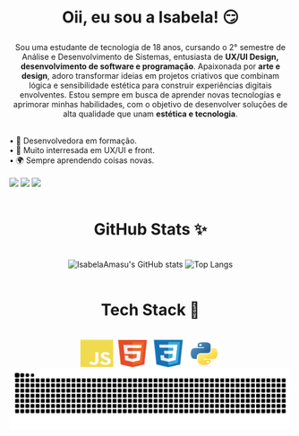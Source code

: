# <p align="center">Oii, eu sou a Isabela! 😏</p>

<p align="center">Sou uma estudante de tecnologia de 18 anos, cursando o 2° semestre de Análise e Desenvolvimento de Sistemas, entusiasta de <strong>UX/UI Design, desenvolvimento de software e programação</strong>.
   Apaixonada por <strong>arte e design</strong>, adoro transformar ideias em projetos criativos que combinam lógica e sensibilidade estética para construir experiências digitais envolventes.
   Estou sempre em busca de aprender novas tecnologias e aprimorar minhas habilidades, com o objetivo de desenvolver soluções de alta qualidade que unam <strong>estética e tecnologia</strong>.
</p><br>

<div>
   • 🧠 Desenvolvedora em formação. <br>
   • 💭 Muito interresada em UX/UI e front.<br>
   • 🌍 Sempre aprendendo coisas novas.
</div><br>

<div> 
  <a href="https://www.instagram.com/boo_amasu/" target="_blank"><img src="https://img.shields.io/badge/-Instagram-%23E4405F?style=for-the-badge&logo=instagram&logoColor=white" target="_blank"></a>
  <a href = "mailto:isabelaamasu@gmail.com"><img loading="lazy" src="https://img.shields.io/badge/Gmail-D14836?style=for-the-badge&logo=gmail&logoColor=white" target="_blank"></a>
  <a href="https://www.linkedin.com/in/isabelaamasu" target="_blank"><img src="https://img.shields.io/badge/-LinkedIn-%230077B5?style=for-the-badge&logo=linkedin&logoColor=white" target="_blank"></a> 
</div><br>

<h1 align="center">GitHub Stats ✨</h1>
<br>
<div align="center">
  <img src="https://github-readme-stats.vercel.app/api?username=IsabelaAmasu&show_icons=true&theme=radical&border_radius=17" alt="IsabelaAmasu's GitHub stats"/>
  <img src="https://github-readme-stats.vercel.app/api/top-langs/?username=IsabelaAmasu&layout=compact&theme=radical&border_radius=17" alt="Top Langs"/>
</div><br>

<h1 align="center">Tech Stack 🚀</h1>
<br>
<div style="display: inline_block" align="center">
  <img align="center" alt="Isabela-Js" height="50" width="60" src="https://raw.githubusercontent.com/devicons/devicon/master/icons/javascript/javascript-plain.svg">
  <img align="center" alt="Isabela-HTML" height="50" width="60" src="https://raw.githubusercontent.com/devicons/devicon/master/icons/html5/html5-original.svg">
  <img align="center" alt="Isabela-CSS" height="50" width="60" src="https://raw.githubusercontent.com/devicons/devicon/master/icons/css3/css3-original.svg">
  <img align="center" alt="Isabela-Python" height="50" width="60" src="https://raw.githubusercontent.com/devicons/devicon/master/icons/python/python-original.svg">
</div>

<picture align="center">
  <source media="(prefers-color-scheme: dark)" srcset="https://raw.githubusercontent.com/IsabelaAmasu/IsabelaAmasu/output/github-contribution-grid-snake-dark.svg">
  <source media="(prefers-color-scheme: light)" srcset="https://raw.githubusercontent.com/IsabelaAmasu/IsabelaAmasu/output/github-contribution-grid-snake-dark.svg">
  <img align="center" alt="github contribution grid snake animation" src="https://raw.githubusercontent.com/IsabelaAmasu/IsabelaAmasu/output/github-contribution-grid-snake.svg">
</picture>
